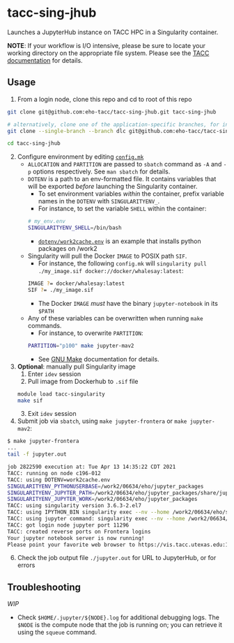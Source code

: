 # tacc-sing-jhub

Launches a JupyterHub instance on TACC HPC in a Singularity container.

**NOTE**: If your workflow is I/O intensive, please be sure to locate your working directory on the appropriate file system. Please see the [TACC documentation](https://portal.tacc.utexas.edu/tutorials/managingio) for details.

## Usage

1. From a login node, clone this repo and cd to root of this repo
```bash
git clone git@github.com:eho-tacc/tacc-sing-jhub.git tacc-sing-jhub

# alternatively, clone one of the application-specific branches, for instance DeepLabCut
git clone --single-branch --branch dlc git@github.com:eho-tacc/tacc-sing-jhub.git tacc-sing-jhub

cd tacc-sing-jhub
```
2. Configure environment by editing [`config.mk`](./config.mk)
    - `ALLOCATION` and `PARTITION` are passed to `sbatch` command as `-A` and `-p` options respectively. See `man sbatch` for details.
    - `DOTENV` is a path to an env-formatted file. It contains variables that will be exported _before_ launching the Singularity container.
        - To set environment variables _within_ the container, prefix variable names in the `DOTENV` with `SINGULARITYENV_`.
        - For instance, to set the variable `SHELL` within the container:
        ```bash
        # my_env.env
        SINGULARITYENV_SHELL=/bin/bash
        ```
        - [`dotenv/work2cache.env`](dotenv/work2cache.env) is an example that installs python packages on /work2
    - Singularity will pull the Docker `IMAGE` to POSIX path `SIF`.
        - For instance, the following `config.mk` will `singularity pull ./my_image.sif docker://docker/whalesay:latest`:
        ```bash
        IMAGE ?= docker/whalesay:latest 
        SIF ?= ./my_image.sif 
        ```
        - The Docker `IMAGE` _must_ have the binary `jupyter-notebook` in its `$PATH`
    - Any of these variables can be overwritten when running `make` commands. 
        - For instance, to overwrite `PARTITION`:
        ```bash
        PARTITION="p100" make jupyter-mav2
        ```
        - See [GNU Make](https://www.gnu.org/software/make/) documentation for details.
3. **Optional**: manually pull Singularity image
    1. Enter `idev` session
    2. Pull image from Dockerhub to `.sif` file
    ```bash
    module load tacc-singularity
    make sif
    ```
    3. Exit `idev` session
5. Submit job via `sbatch`, using `make jupyter-frontera` or `make jupyter-mav2`:
```bash
$ make jupyter-frontera
...
tail -f jupyter.out

job 2822590 execution at: Tue Apr 13 14:35:22 CDT 2021
TACC: running on node c196-012
TACC: using DOTENV=work2cache.env
SINGULARITYENV_PYTHONUSERBASE=/work2/06634/eho/jupyter_packages
SINGULARITYENV_JUPYTER_PATH=/work2/06634/eho/jupyter_packages/share/jupyter:
SINGULARITYENV_JUPYTER_WORK=/work2/06634/eho/jupyter_packages
TACC: using singularity version 3.6.3-2.el7
TACC: using IPYTHON_BIN singularity exec --nv --home /work2/06634/eho/support/tacc-sing-jhub --bind /work2 ./tacc-ml.sif jupyter-notebook
TACC: using jupyter command: singularity exec --nv --home /work2/06634/eho/support/tacc-sing-jhub --bind /work2 ./tacc-ml.sif jupyter-notebook --config=/home1/00832/envision/tacc-tvp/server/scripts/frontera/jupyter.tvp.config.py
TACC: got login node jupyter port 11296
TACC: created reverse ports on Frontera logins
Your jupyter notebook server is now running!
Please point your favorite web browser to https://vis.tacc.utexas.edu:11296/?token=53ba17ctokengoeshere3b5ef243aa
```
6. Check the job output file `./jupyter.out` for URL to JupyterHub, or for errors

## Troubleshooting

_WIP_

- Check `$HOME/.jupyter/${NODE}.log` for additional debugging logs. The `$NODE` is the compute node that the job is running on; you can retrieve it using the `squeue` command.